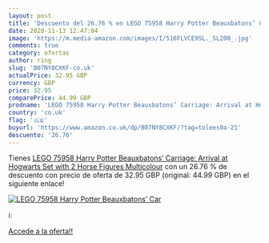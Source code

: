 ```yaml
---
layout: post
title: 'Descuento del 26.76 % en LEGO 75958 Harry Potter Beauxbatons’ Car'
date: 2020-11-13 12:47:04
image: 'https://m.media-amazon.com/images/I/516FLVCE9SL._SL200_.jpg'
comments: true
category: ofertas
author: ring
slug: 'B07NY8CXKF-co.uk'
actualPrice: 32.95 GBP
currency: GBP
price: 32.95
comparePrice: 44.99 GBP
prodname: 'LEGO 75958 Harry Potter Beauxbatons’ Carriage: Arrival at Hogwarts Set with 2 Horse Figures  Multicolour'
country: 'co.uk'
flag: '🇬🇧'
buyurl: 'https://www.amazon.co.uk/dp/B07NY8CXKF/?tag=tolees0a-21'
descuento: '26.76'
---
```


Tienes [LEGO 75958 Harry Potter Beauxbatons’ Carriage: Arrival at Hogwarts Set with 2 Horse Figures  Multicolour](https://www.amazon.co.uk/dp/B07NY8CXKF/?tag=tolees0a-21) con un 26.76 % de descuento con precio de oferta de 32.95 GBP (original: 44.99 GBP) en el siguiente enlace!

[![LEGO 75958 Harry Potter Beauxbatons’ Car](https://m.media-amazon.com/images/I/516FLVCE9SL._SL200_.jpg)](https://www.amazon.co.uk/dp/B07NY8CXKF/?tag=tolees0a-21)

ℹ️:


[Accede a la oferta!!](https://www.amazon.co.uk/dp/B07NY8CXKF/?tag=tolees0a-21)
